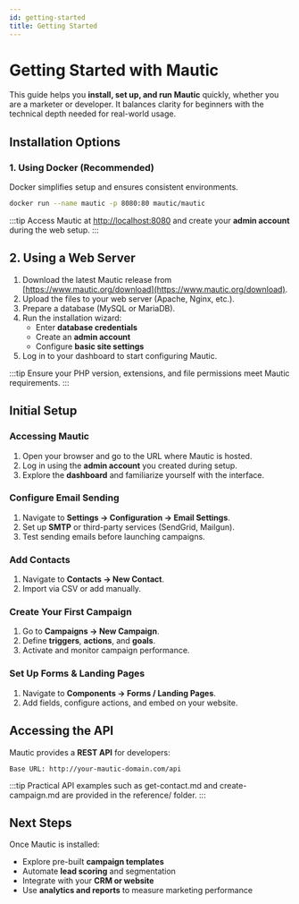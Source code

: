 ```yaml
---
id: getting-started
title: Getting Started
---
```


# Getting Started with Mautic

This guide helps you **install, set up, and run Mautic** quickly, whether you are a marketer or developer. It balances clarity for beginners with the technical depth needed for real-world usage.

## Installation Options

### 1. Using Docker (Recommended)
Docker simplifies setup and ensures consistent environments.

```bash
docker run --name mautic -p 8080:80 mautic/mautic
```

:::tip
Access Mautic at [http://localhost:8080](http://localhost:8080) and create your **admin account** during the web setup.
:::

## 2. Using a Web Server
1. Download the latest Mautic release from [https://www.mautic.org/download](https://www.mautic.org/download).  
2. Upload the files to your web server (Apache, Nginx, etc.).  
3. Prepare a database (MySQL or MariaDB).  
4. Run the installation wizard:
   - Enter **database credentials**  
   - Create an **admin account**  
   - Configure **basic site settings**  
5. Log in to your dashboard to start configuring Mautic.

:::tip
Ensure your PHP version, extensions, and file permissions meet Mautic requirements.
:::

## Initial Setup

### Accessing Mautic
1. Open your browser and go to the URL where Mautic is hosted.  
2. Log in using the **admin account** you created during setup.  
3. Explore the **dashboard** and familiarize yourself with the interface.

### Configure Email Sending
1. Navigate to **Settings → Configuration → Email Settings**.  
2. Set up **SMTP** or third-party services (SendGrid, Mailgun).  
3. Test sending emails before launching campaigns.

### Add Contacts
1. Navigate to **Contacts → New Contact**.  
2. Import via CSV or add manually.

### Create Your First Campaign
1. Go to **Campaigns → New Campaign**.  
2. Define **triggers**, **actions**, and **goals**.  
3. Activate and monitor campaign performance.

### Set Up Forms & Landing Pages
1. Navigate to **Components → Forms / Landing Pages**.  
2. Add fields, configure actions, and embed on your website.

## Accessing the API

Mautic provides a **REST API** for developers:

```text
Base URL: http://your-mautic-domain.com/api
```

:::tip
Practical API examples such as get-contact.md and create-campaign.md are provided in the reference/ folder.
:::

## Next Steps

Once Mautic is installed:

- Explore pre-built **campaign templates**  
- Automate **lead scoring** and segmentation  
- Integrate with your **CRM or website**  
- Use **analytics and reports** to measure marketing performance
